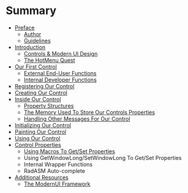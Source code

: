 # Summary

* [Preface](/README.md)
  * [Author](/author.md)
  * [Guidelines](/guidelines.md)
* [Introduction](/introduction.md)
  * [Controls & Modern UI Design](controls-and-modern-ui-design.md)
  * [The HotMenu Quest](/the-hotmenu-quest.md)
* [Our First Control](/our-first-control.md)
  * [External End-User Functions](our-first-control/external-end-user-functions.md)
  * [Internal Developer Functions](our-first-control/internal-developer-functions.md)
* [Registering Our Control](/registering-our-control.md)
* [Creating Our Control](/creating-our-control.md)
* [Inside Our Control](/inside-our-control.md)
  * [Property Structures](inside-our-control/property-structures.md)
  * [The Memory Used To Store Our Controls Properties](inside-our-control/the-memory-used-to-store-our-controls-properties.md)
  * [Handling Other Messages For Our Control](inside-our-control/handling-other-messages-for-our-control.md)
* [Initializing Our Control](/initializing-our-control.md)
* [Painting Our Control](/painting-our-control.md)
* [Using Our Control](/using-our-control.md)
* [Control Properties](control-properties.md)
  * [Using Macros To Get/Set Properties](control-properties/using-macros-to-getset-properties.md)
  * Using GetWindowLong/SetWindowLong To Get/Set Properties
  * Internal Wrapper Functions
  * RadASM Auto-complete
* [Additional Resources](additional-resources.md)
  * [The ModernUI Framework](the-modernui-framework.md)

